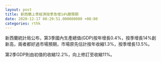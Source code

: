 ```yaml
---
layout: post
title: 新西蘭上季經濟按季急增14%勝預期
date: 2020-12-17 08:29:51.000000000 +08:00
categories: rthk
---
```


新西蘭統計局公布，第3季國內生產總值(GDP)按年增長0.4%，按季增長14%創新高，兩者都好過市場預期，市場原先估計按年收縮1.3%，按季增長13.5%。

第2季GDP則由初值的收縮12.2%，向上修訂至收縮11%。
